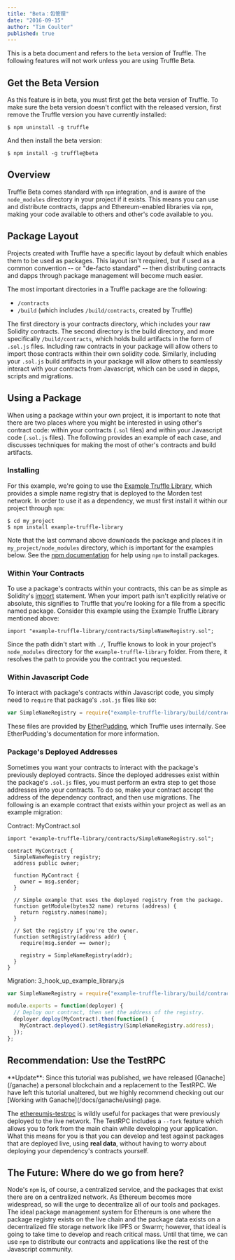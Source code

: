 ```yaml
---
title: "Beta：包管理"
date: "2016-09-15"
author: "Tim Coulter"
published: true
---
```


This is a beta document and refers to the `beta` version of Truffle. The following features will not work unless you are using Truffle Beta.

## Get the Beta Version

As this feature is in beta, you must first get the beta version of Truffle. To make sure the beta version doesn't conflict with the released version, first remove the Truffle version you have currently installed:

```shell
$ npm uninstall -g truffle
```

And then install the beta version:

```shell
$ npm install -g truffle@beta
```

## Overview

Truffle Beta comes standard with `npm` integration, and is aware of the `node_modules` directory in your project if it exists. This means you can use and distribute contracts, dapps and Ethereum-enabled libraries via `npm`, making your code available to others and other's code available to you.

## Package Layout

Projects created with Truffle have a specific layout by default which enables them to be used as packages. This layout isn't required, but if used as a common convention -- or "de-facto standard" -- then distributing contracts and dapps through package management will become much easier.

The most important directories in a Truffle package are the following:

* `/contracts`
* `/build` (which includes `/build/contracts`, created by Truffle)

The first directory is your contracts directory, which includes your raw Solidity contracts. The second directory is the build directory, and more specifically `/build/contracts`, which holds build artifacts in the form of `.sol.js` files. Including raw contracts in your package will allow others to import those contracts within their own solidity code. Similarly, including your `.sol.js` build artifacts in your package will allow others to seamlessly interact with your contracts from Javascript, which can be used in dapps, scripts and migrations.

## Using a Package

When using a package within your own project, it is important to note that there are two places where you might be interested in using other's contract code: within your contracts (`.sol` files) and within your Javascript code (`.sol.js` files). The following provides an example of each case, and discusses techniques for making the most of other's contracts and build artifacts.

### Installing

For this example, we're going to use the [Example Truffle Library](https://github.com/ConsenSys/example-truffle-library), which provides a simple name registry that is deployed to the Morden test network. In order to use it as a dependency, we must first install it within our project through `npm`:

```shell
$ cd my_project
$ npm install example-truffle-library
```

Note that the last command above downloads the package and places it in `my_project/node_modules` directory, which is important for the examples below. See the [npm documentation](https://docs.npmjs.com/) for help using `npm` to install packages.

### Within Your Contracts

To use a package's contracts within your contracts, this can be as simple as Solidity's [import](http://solidity.readthedocs.io/en/develop/layout-of-source-files.html?#importing-other-source-files) statement. When your import path isn't explicitly relative or absolute, this signifies to Truffle that you're looking for a file from a specific named package. Consider this example using the Example Truffle Library mentioned above:

```solidity
import "example-truffle-library/contracts/SimpleNameRegistry.sol";
```

Since the path didn't start with `./`, Truffle knows to look in your project's `node_modules` directory for the `example-truffle-library` folder. From there, it resolves the path to provide you the contract you requested.

### Within Javascript Code

To interact with package's contracts within Javascript code, you simply need to `require` that package's `.sol.js` files like so:

```javascript
var SimpleNameRegistry = require("example-truffle-library/build/contracts/SimpleNameRegistry.sol.js");
```

These files are provided by [EtherPudding](https://github.com/ConsenSys/ether-pudding), which Truffle uses internally. See EtherPudding's documentation for more information.

### Package's Deployed Addresses

Sometimes you want your contracts to interact with the package's previously deployed contracts. Since the deployed addresses exist within the package's `.sol.js` files, you must perform an extra step to get those addresses into your contracts. To do so, make your contract accept the address of the dependency contract, and then use migrations. The following is an example contract that exists within your project as well as an example migration:

Contract: MyContract.sol

```solidity
import "example-truffle-library/contracts/SimpleNameRegistry.sol";

contract MyContract {
  SimpleNameRegistry registry;
  address public owner;

  function MyContract {
    owner = msg.sender;
  }

  // Simple example that uses the deployed registry from the package.
  function getModule(bytes32 name) returns (address) {
    return registry.names(name);
  }

  // Set the registry if you're the owner.
  function setRegistry(address addr) {
    require(msg.sender == owner);

    registry = SimpleNameRegistry(addr);
  }
}
```

Migration: 3_hook_up_example_library.js

```javascript
var SimpleNameRegistry = require("example-truffle-library/build/contracts/SimpleNameRegistry.sol.js");

module.exports = function(deployer) {
  // Deploy our contract, then set the address of the registry.
  deployer.deploy(MyContract).then(function() {
    MyContract.deployed().setRegistry(SimpleNameRegistry.address);
  });
};
```

## Recommendation: Use the TestRPC

<p class="alert alert-info">
**Update**: Since this tutorial was published, we have released [Ganache](/ganache) a personal blockchain and a replacement to the TestRPC. We have left this tutorial unaltered, but we highly recommend checking out our [Working with Ganache](/docs/ganache/using) page.
</p>

The [ethereumjs-testrpc](https://github.com/ethereumjs/testrpc) is wildly useful for packages that were previously deployed to the live network. The TestRPC includes a `--fork` feature which allows you to fork from the main chain while developing your application. What this means for you is that you can develop and test against packages that are deployed live, using **real data**, without having to worry about deploying your dependency's contracts yourself.

## The Future: Where do we go from here?

Node's `npm` is, of course, a centralized service, and the packages that exist there are on a centralized network. As Ethereum becomes more widespread, so will the urge to decentralize all of our tools and packages. The ideal package management system for Ethereum is one where the package registry exists on the live chain and the package data exists on a decentralized file storage network like IPFS or Swarm; however, that ideal is going to take time to develop and reach critical mass. Until that time, we can use `npm` to distribute our contracts and applications like the rest of the Javascript community.
